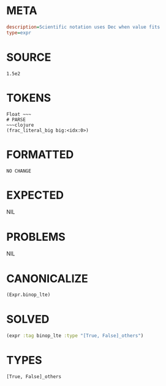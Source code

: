 # META
~~~ini
description=Scientific notation uses Dec when value fits
type=expr
~~~
# SOURCE
~~~roc
1.5e2
~~~
# TOKENS
~~~text
Float ~~~
# PARSE
~~~clojure
(frac_literal_big big:<idx:0>)
~~~
# FORMATTED
~~~roc
NO CHANGE
~~~
# EXPECTED
NIL
# PROBLEMS
NIL
# CANONICALIZE
~~~clojure
(Expr.binop_lte)
~~~
# SOLVED
~~~clojure
(expr :tag binop_lte :type "[True, False]_others")
~~~
# TYPES
~~~roc
[True, False]_others
~~~
